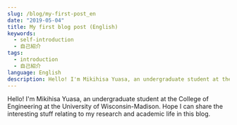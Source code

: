 ```yaml
---
slug: /blog/my-first-post_en
date: "2019-05-04"
title: My first blog post (English)
keywords:
  - self-introduction
  - 自己紹介
tags:
  - introduction
  - 自己紹介
language: English
description: Hello! I'm Mikihisa Yuasa, an undergraduate student at the College of Engineering at the University of Wisconsin-Madison. Hope I can share the interesting stuff relating to my research and academic life in this blog.
---
```


Hello! I'm Mikihisa Yuasa, an undergraduate student at the College of Engineering at the University of Wisconsin-Madison. Hope I can share the interesting stuff relating to my research and academic life in this blog.
